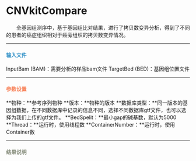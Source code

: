 # CNVkitCompare
　　全基因组测序中，基于基因组比对结果，进行了拷贝数变异分析，得到了不同的患者的癌症组织相对于癌旁组织的拷贝数变异情况。
***
#### **<i class="fa fa-dot-circle-o" aria-hidden="true" style="color:#3090C7"></i><span style="color:#3090C7"> 输入文件**
InputBam (BAM)：需要分析的样品bam文件
TargetBed (BED)：基因组位置文件

***
#### **<i class="fa fa-cog" aria-hidden="true" style="color:#F88158"></i> <span style="color:#F88158">参数设置**
**物种：**参考序列物种
**版本：**物种的版本
**数据库类型：**同一版本的基因组数据，在不同数据库中记录的信息不同，选择不同数据库gtf文件，也可以选择为我们上传的gtf文件。
**BedSpelit：**最小gap的碱基数，默认为5000
**Thread：**运行时，使用线程数
**ContainerNumber：**运行时，使用Container数



***
#### **<i class="fa fa-file-text" aria-hidden="true" style="color:#848b79"></i><span style="color:#848b79"> 结果说明**

